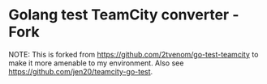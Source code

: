 # Golang test TeamCity converter - Fork

NOTE: This is forked from https://github.com/2tvenom/go-test-teamcity to make it more amenable to my environment. Also see https://github.com/jen20/teamcity-go-test.

